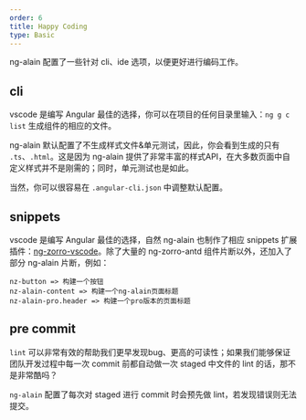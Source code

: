 ```yaml
---
order: 6
title: Happy Coding
type: Basic
---
```


ng-alain 配置了一些针对 cli、ide 选项，以便更好进行编码工作。

## cli

vscode 是编写 Angular 最佳的选择，你可以在项目的任何目录里输入：`ng g c list` 生成组件的相应的文件。

ng-alain 默认配置了不生成样式文件&单元测试，因此，你会看到生成的只有 `.ts`、`.html`。这是因为 ng-alain 提供了非常丰富的样式API，在大多数页面中自定义样式并不是刚需的；同时，单元测试也是如此。

当然，你可以很容易在 `.angular-cli.json` 中调整默认配置。

## snippets

vscode 是编写 Angular 最佳的选择，自然 ng-alain 也制作了相应 snippets 扩展插件：[ng-zorro-vscode](//marketplace.visualstudio.com/items?itemName=cipchk.ng-zorro-vscode)。除了大量的 ng-zorro-antd 组件片断以外，还加入了部分 ng-alain 片断，例如：

```
nz-button => 构建一个按钮
nz-alain-content => 构建一个ng-alain页面标题
nz-alain-pro.header => 构建一个pro版本的页面标题
```

## pre commit

`lint` 可以非常有效的帮助我们更早发现bug、更高的可读性；如果我们能够保证团队开发过程中每一次 commit 前都自动做一次 staged 中文件的 lint 的话，那不是非常酷吗？

`ng-alain` 配置了每次对 staged 进行 commit 时会预先做 lint，若发现错误则无法提交。
